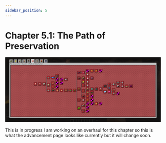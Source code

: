```yaml
---
sidebar_position: 5
---
```


# Chapter 5.1: The Path of Preservation

![Chapter 5.1 Advancement Page](./img/chapter_5_1.png)

This is in progress I am working on an overhaul for this chapter so this is what the advancement page looks like currently but it will change soon.
